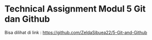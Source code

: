 # Technical Assignment Modul 5 Git dan Github

Bisa dilihat di link : https://github.com/ZeldaSibuea22/5-Git-and-Github
